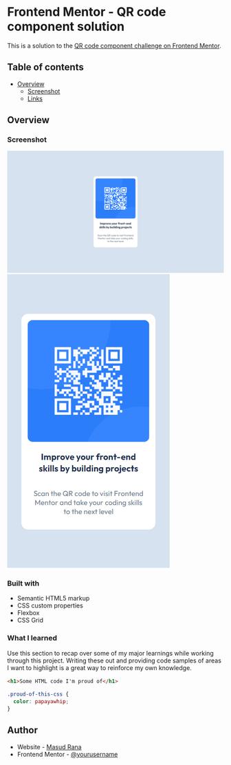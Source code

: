 # Frontend Mentor - QR code component solution

This is a solution to the [QR code component challenge on Frontend Mentor](https://www.frontendmentor.io/challenges/qr-code-component-iux_sIO_H).
## Table of contents

- [Overview](images/desktop.png)
  - [Screenshot](images/mobile.png)
  - [Links](https://qrcodecomponent-mrtech.netlify.app/)

## Overview

### Screenshot

![](images/desktop.png)
![](images/mobile.png)

### Built with

- Semantic HTML5 markup
- CSS custom properties
- Flexbox
- CSS Grid



### What I learned

Use this section to recap over some of my major learnings while working through this project. Writing these out and providing code samples of areas I want to highlight is a great way to reinforce my own knowledge.



```html
<h1>Some HTML code I'm proud of</h1>
```
```css
.proud-of-this-css {
  color: papayawhip;
}
```

## Author

- Website - [Masud Rana](https://masudprotfolio.netlify.app/)
- Frontend Mentor - [@yourusername](https://www.frontendmentor.io/profile/Masud-Rana2001)



